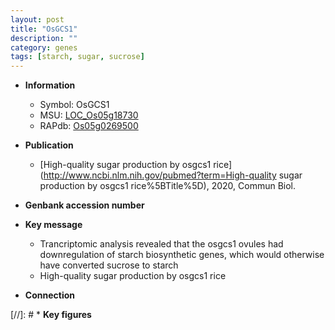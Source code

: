```yaml
---
layout: post
title: "OsGCS1"
description: ""
category: genes
tags: [starch, sugar, sucrose]
---
```


* **Information**  
    + Symbol: OsGCS1  
    + MSU: [LOC_Os05g18730](http://rice.uga.edu/cgi-bin/ORF_infopage.cgi?orf=LOC_Os05g18730)  
    + RAPdb: [Os05g0269500](https://rapdb.dna.affrc.go.jp/locus/?name=Os05g0269500)  

* **Publication**  
    + [High-quality sugar production by osgcs1 rice](http://www.ncbi.nlm.nih.gov/pubmed?term=High-quality sugar production by osgcs1 rice%5BTitle%5D), 2020, Commun Biol.

* **Genbank accession number**  

* **Key message**  
    + Trancriptomic analysis revealed that the osgcs1 ovules had downregulation of starch biosynthetic genes, which would otherwise have converted sucrose to starch
    + High-quality sugar production by osgcs1 rice

* **Connection**  

[//]: # * **Key figures**  


